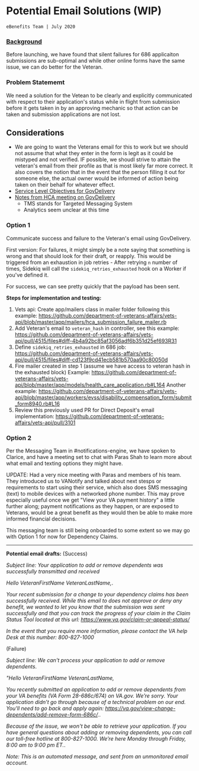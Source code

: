 # Potential Email Solutions (WIP)
`eBenefits Team | July 2020`

### [Background](https://github.com/department-of-veterans-affairs/va.gov-team/blob/master/products/ebenefits/view-update-dependents/product-decisions.md#silent-failures)
Before launching, we have found that silent failures for 686 applicaiton submissions are sub-optimal and while other online forms have the same issue, we can do better for the Veteran.

### Problem Statememt
We need a solution for the Vetean to be clearly and explicitly communicated with respect to their application's status while in flight from submission before it gets taken in by an approving mechanic so that action can be taken and submission applications are not lost.

## Considerations
- We are going to want the Veterans email for this to work but we should not assume that what they enter in the form is legit as it could be mistyped and not verified.  IF possible, we shoudl strive to attain the veteran's email from their profile as that is most likely far more correct.  It also covers the notion that in the event that the person filling it out for someone else, the actual owner would be informed of action being taken on their behalf for whatever effect.
- [Service Level Objectives for GovDelivery](https://github.com/department-of-veterans-affairs/va.gov-team/blob/master/products/platform/external-service-monitoring/service-documents/govdelivery-slo.md)
- [Notes from HCA meeting on GovDelivery](https://github.com/department-of-veterans-affairs/va.gov-team/blob/master/products/identity-personalization/notifications/2018-notifications-work/HCA%20MVP/Meeting%20Notes/GovDelivery_3-6-18.md)
  - TMS stands for Targeted Messaging System
  - Analytics seem unclear at this time

### Option 1
Communicate success and failure to the Veteran's email using GovDelivery.

First version:
For failures, it might simply be a note saying that something is wrong and that should look for their draft, or reapply.  This would be triggered from an exhaustion in job retries - After retrying `n` number of times, Sidekiq will call the `sidekiq_retries_exhausted` hook on a Worker if you've defined it.

For success, we can see pretty quickly that the payload has been sent.

**Steps for implementation and testing:**
1. Vets api: Create app/mailers class in mailer folder following this example: https://github.com/department-of-veterans-affairs/vets-api/blob/master/app/mailers/hca_submission_failure_mailer.rb
2. Add Veteran's email to `veteran_hash` in controller, see this example: https://github.com/department-of-veterans-affairs/vets-api/pull/4515/files#diff-4b4a92bc85af3056adf6b351d25ef693R31
3. Define `sidekiq_retries_exhausted` in 686 job: https://github.com/department-of-veterans-affairs/vets-api/pull/4515/files#diff-cd123f9cd41ecb581b570aa90c80050d
4. Fire mailer created in step 1 (assume we have access to veteran hash in the exhausted block)
Example: https://github.com/department-of-veterans-affairs/vets-api/blob/master/app/models/health_care_application.rb#L164
Another example: https://github.com/department-of-veterans-affairs/vets-api/blob/master/app/workers/evss/disability_compensation_form/submit_form8940.rb#L16
5. Review this previously used PR for Direct Deposit's email implementation: https://github.com/department-of-veterans-affairs/vets-api/pull/3101

### Option 2
Per the Messaging Team in #notifications-engine, we have spoken to Clarice, and have a meeting set to chat with Paras Shah to learn more about what email and texting options they might have.

UPDATE: Had a very nice meeting with Paras and members of his team.  They introduced us to VANotify and talked about next stesps or requirements to start using their service, which also does SMS messaging (text) to mobile devices with a networked phone number.  This may prove especially useful once we get "View your VA payment history" a little further along; payment notifications as they happen, or are exposed to Veterans, would be a great benefit as they would then be able to make more informed financial decisions.

This messaging team is still being onboarded to some extent so we may go with Option 1 for now for Dependency Claims.

---------

**Potential email drafts:**
(Success)

_Subject line: Your application to add or remove dependents was successfully transmitted and received_

_Hello VeteranFirstName VeteranLastName,_.

_Your recent submission for a change to your dependency claims has been successfully received.  While this email to does not approve or deny any benefit, we wanted to let you know that the submission was sent successfully and that you can track the progress of your claim in the Claim Status Tool located at this url: https://www.va.gov/claim-or-appeal-status/_

_In the event that you require more information, please contact the VA help Desk at this number: 800-827-1000_

(Failure)

_Subject line: We can't process your application to add or remove dependents_.

_"Hello VeteranFirstName VeteranLastName,_

_You recently submitted an application to add or remove dependents from your VA benefits (VA Form 28-686c/674) on VA.gov.
We’re sorry. Your application didn’t go through because of a technical problem on our end. You'll need to go back and apply again: https://va.gov/view-change-dependents/add-remove-form-686c/._.

_Because of the issue, we won't be able to retrieve your application. If you have general questions about adding or removing dependents, you can call our toll-free hotline at 800-827-1000. We’re here Monday through Friday, 8:00 am to 9:00 pm ET._.

_Note: This is an automated message, and sent from an unmonitored email account._


